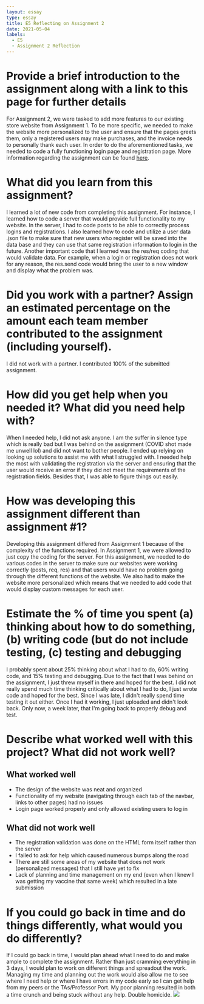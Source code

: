 ```yaml
---
layout: essay
type: essay
title: E5 Reflecting on Assignment 2
date: 2021-05-04
labels:
  - E5
  - Assignment 2 Reflection
---
```


<h1>Provide a brief introduction to the assignment along with a link to this page for further details</h1>
For Assignment 2, we were tasked to add more features to our existing store website from Assignment 1. To be more specific, we needed to make the website more personalized to the user and ensure that the pages greets them, only a registered users may make purchases, and the invoice needs to personally thank each user. In order to do the aforementioned tasks, we needed to code a fully functioning login page and registration page. More information regarding the assignment can be found <a href="https://dport96.github.io/ITM352/morea/150.Assignment2/experience-Assignment2.html">here</a>.
  
<h1>What did you learn from this assignment?</h1>
I learned a lot of new code from completing this assignment. For instance, I learned how to code a server that would provide full functionality to my website. In the server, I had to code posts to be able to correctly process logins and registrations. I also learned how to code and utilize a user data .json file to make sure that new users who register will be saved into the data base and they can use that same registration information to login in the future. Another important code that I learned was the res/req coding that would validate data. For example, when a login or registration does not work for any reason, the res.send code would bring the user to a new window and display what the problem was.
  
<h1>Did you work with a partner? Assign an estimated percentage on the amount each team member contributed to the assignment (including yourself).</h1>
I did not work with a partner. I contributed 100% of the submitted assignment.

<h1>How did you get help when you needed it? What did you need help with?</h1>
When I needed help, I did not ask anyone. I am the suffer in silence type which is really bad but I was behind on the assignment (COVID shot made me unwell lol) and did not want to bother people. I ended up relying on looking up solutions to assist me with what I struggled with. I needed help the most with validating the registration via the server and ensuring that the user would receive an error if they did not meet the requirements of the registration fields. Besides that, I was able to figure things out easily. 

<h1>How was developing this assignment different than assignment #1?</h1>
Developing this assignment differed from Assignment 1 because of the complexity of the functions required. In Assignment 1, we were allowed to just copy the coding for the server. For this assignment, we needed to do various codes in the server to make sure our websites were working correctly (posts, req, res) and that users would have no problem going through the different functions of the website. We also had to make the website more personalized which means that we needed to add code that would display custom messages for each user.

<h1>Estimate the % of time you spent (a) thinking about how to do something, (b) writing code (but do not include testing, (c) testing and debugging</h1>
I probably spent about 25% thinking about what I had to do, 60% writing code, and 15% testing and debugging. Due to the fact that I was behind on the assignment, I just threw myself in there and hoped for the best. I did not really spend much time thinking critically about what I had to do, I just wrote code and hoped for the best. Since I was late, I didn't really spend time testing it out either. Once I had it working, I just uploaded and didn't look back. Only now, a week later, that I'm going back to properly debug and test.

<h1>Describe what worked well with this project? What did not work well?</h1>
<h2>What worked well</h2>
<ul>
  <li>The design of the website was neat and organized</li>
  <li>Functionality of my website (navigating through each tab of the navbar, links to other pages) had no issues </li>
  <li>Login page worked properly and only allowed existing users to log in</li>
</ul>
<h2>What did not work well</h2>
<ul>
  <li>The registration validation was done on the HTML form itself rather than the server</li>
  <li>I failed to ask for help which caused numerous bumps along the road</li>
  <li>There are still some areas of my website that does not work (personalized messages) that I still have yet to fix</li>
  <li>Lack of planning and time management on my end (even when I knew I was getting my vaccine that same week) which resulted in a late submission</li>
</ul>

<h1>If you could go back in time and do things differently, what would you do differently?</h1>
If I could go back in time, I would plan ahead what I need to do and make ample to complete the assignment. Rather than just cramming everything in 3 days, I would plan to work on different things and spreadout the work. Managing my time and planning out the work would also allow me to see where I need help or where I have errors in my code early so I can get help from my peers or the TAs/Professor Port. My poor planning resulted in both a time crunch and being stuck without any help. Double homicide. 
<img src="https://media.tenor.com/images/642c71bf3f28b79363bd35adfa992fa4/tenor.gif">
